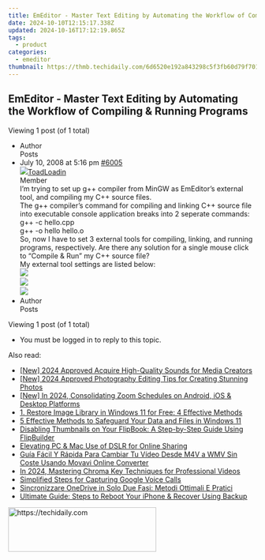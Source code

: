 ```yaml
---
title: EmEditor - Master Text Editing by Automating the Workflow of Compiling & Running Programs
date: 2024-10-10T12:15:17.338Z
updated: 2024-10-16T17:12:19.865Z
tags:
  - product
categories:
  - emeditor
thumbnail: https://thmb.techidaily.com/6d6520e192a843298c5f3fb60d79f701e9d849b7c957109090842f5892749c79.jpg
---
```


## EmEditor - Master Text Editing by Automating the Workflow of Compiling & Running Programs

Viewing 1 post (of 1 total)

* Author  
Posts
* July 10, 2008 at 5:16 pm [#6005](https://tools.techidaily.com/emeditor/products/)  
[![](https://secure.gravatar.com/avatar/9dac5ab27354edc3ff070db8ce1a1a66?s=80&d=identicon&r=g)ToadLoadin](https://www.emeditor.com/forums/users/ToadLoadin/ "View ToadLoadin's profile")  
Member  
I’m trying to set up g++ compiler from MinGW as EmEditor’s external tool, and compiling my C++ source files.  
 The g++ compiler’s command for compiling and linking C++ source file into executable console application breaks into 2 seperate commands:  
g++ -c hello.cpp  
	g++ -o hello hello.o  
 So, now I have to set 3 external tools for compiling, linking, and running programs, respectively. Are there any solution for a single mouse click to “Compile & Run” my C++ source file?  
 My external tool settings are listed below:  
[![](http://lh6.ggpht.com/toadloading/SHY40Nbzt4I/AAAAAAAAAhU/wHYP88tjz6k/s400/EmEditor.Custom.ExternalTools.MinGW.Compile.png)](https://picasaweb.google.com/toadloading/ScreenShots/photo#5221423287593318274)  
[![](http://lh4.ggpht.com/toadloading/SHY40TcoacI/AAAAAAAAAhc/H8F4xVfeMa4/s400/EmEditor.Custom.ExternalTools.MinGW.Link.png)](https://picasaweb.google.com/toadloading/ScreenShots/photo#5221423289207384514)  
[![](http://lh4.ggpht.com/toadloading/SHY40c58iUI/AAAAAAAAAhk/DiHn4p5PNxc/s400/EmEditor.Custom.ExternalTools.MinGW.Run.png)](https://picasaweb.google.com/toadloading/ScreenShots/photo#5221423291746257218)
* Author  
Posts

Viewing 1 post (of 1 total)

* You must be logged in to reply to this topic.

<ins class="adsbygoogle"
     style="display:block"
     data-ad-format="autorelaxed"
     data-ad-client="ca-pub-7571918770474297"
     data-ad-slot="1223367746"></ins>

<ins class="adsbygoogle"
     style="display:block"
     data-ad-client="ca-pub-7571918770474297"
     data-ad-slot="8358498916"
     data-ad-format="auto"
     data-full-width-responsive="true"></ins>

<span class="atpl-alsoreadstyle">Also read:</span>
<div><ul>
<li><a href="https://youtube-docs.techidaily.com/024-approved-acquire-high-quality-sounds-for-media-creators/"><u>[New] 2024 Approved Acquire High-Quality Sounds for Media Creators</u></a></li>
<li><a href="https://fox-helps.techidaily.com/new-2024-approved-photography-editing-tips-for-creating-stunning-photos/"><u>[New] 2024 Approved Photography Editing Tips for Creating Stunning Photos</u></a></li>
<li><a href="https://remote-screen-capture.techidaily.com/new-in-2024-consolidating-zoom-schedules-on-android-ios-and-desktop-platforms/"><u>[New] In 2024, Consolidating Zoom Schedules on Android, iOS & Desktop Platforms</u></a></li>
<li><a href="https://win-excellent.techidaily.com/1-restore-image-library-in-windows-11-for-free-4-effective-methods/"><u>1. Restore Image Library in Windows 11 for Free: 4 Effective Methods</u></a></li>
<li><a href="https://win-excellent.techidaily.com/5-effective-methods-to-safeguard-your-data-and-files-in-windows-11/"><u>5 Effective Methods to Safeguard Your Data and Files in Windows 11</u></a></li>
<li><a href="https://fox-zaraz.techidaily.com/disabling-thumbnails-on-your-flipbook-a-step-by-step-guide-using-flipbuilder/"><u>Disabling Thumbnails on Your FlipBook: A Step-by-Step Guide Using FlipBuilder</u></a></li>
<li><a href="https://facebook-video-content.techidaily.com/elevating-pc-and-mac-use-of-dslr-for-online-sharing/"><u>Elevating PC & Mac Use of DSLR for Online Sharing</u></a></li>
<li><a href="https://win11-tips.techidaily.com/guia-facil-y-rapida-para-cambiar-tu-video-desde-m4v-a-wmv-sin-coste-usando-movavi-online-converter/"><u>Guía Fácil Y Rápida Para Cambiar Tu Vídeo Desde M4V a WMV Sin Coste Usando Movavi Online Converter</u></a></li>
<li><a href="https://youtube-stream.techidaily.com/in-2024-mastering-chroma-key-techniques-for-professional-videos/"><u>In 2024, Mastering Chroma Key Techniques for Professional Videos</u></a></li>
<li><a href="https://desktop-recording.techidaily.com/simplified-steps-for-capturing-google-voice-calls/"><u>Simplified Steps for Capturing Google Voice Calls</u></a></li>
<li><a href="https://win-excellent.techidaily.com/sincronizzare-onedrive-in-solo-due-fasi-metodi-ottimali-e-pratici/"><u>Sincronizzare OneDrive in Solo Due Fasi: Metodi Ottimali E Pratici</u></a></li>
<li><a href="https://win-excellent.techidaily.com/ultimate-guide-steps-to-reboot-your-iphone-and-recover-using-backup/"><u>Ultimate Guide: Steps to Reboot Your iPhone & Recover Using Backup</u></a></li>
</ul></div>

<!-- affiliate ads begin -->
<a href="https://aligracehair.sjv.io/c/5597632/1868571/19272" target="_top" id="1868571">
  <img src="//a.impactradius-go.com/display-ad/19272-1868571" border="0" alt="https://techidaily.com" width="300" height="90"/>
</a>
<img height="0" width="0" src="https://aligracehair.sjv.io/i/5597632/1868571/19272" style="position:absolute;visibility:hidden;" border="0" />
<!-- affiliate ads end -->

